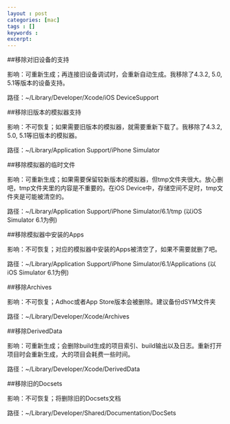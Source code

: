 ```yaml
---
layout : post
categories: [mac]
tags : []
keywords : 
excerpt: 
---
```



##移除对旧设备的支持

影响：可重新生成；再连接旧设备调试时，会重新自动生成。我移除了4.3.2, 5.0, 5.1等版本的设备支持。

路径：~/Library/Developer/Xcode/iOS DeviceSupport



##移除旧版本的模拟器支持

影响：不可恢复；如果需要旧版本的模拟器，就需要重新下载了。我移除了4.3.2, 5.0, 5.1等旧版本的模拟器。

路径：~/Library/Application Support/iPhone Simulator


##移除模拟器的临时文件

影响：可重新生成；如果需要保留较新版本的模拟器，但tmp文件夹很大。放心删吧，tmp文件夹里的内容是不重要的。在iOS Device中，存储空间不足时，tmp文件夹是可能被清空的。

路径：~/Library/Application Support/iPhone Simulator/6.1/tmp (以iOS Simulator 6.1为例)



##移除模拟器中安装的Apps

影响：不可恢复；对应的模拟器中安装的Apps被清空了，如果不需要就删了吧。

路径：~/Library/Application Support/iPhone Simulator/6.1/Applications (以iOS Simulator 6.1为例)



##移除Archives

影响：不可恢复；Adhoc或者App Store版本会被删除。建议备份dSYM文件夹

路径：~/Library/Developer/Xcode/Archives



##移除DerivedData

影响：可重新生成；会删除build生成的项目索引、build输出以及日志。重新打开项目时会重新生成，大的项目会耗费一些时间。

路径：~/Library/Developer/Xcode/DerivedData



##移除旧的Docsets

影响：不可恢复；将删除旧的Docsets文档

路径：~/Library/Developer/Shared/Documentation/DocSets



